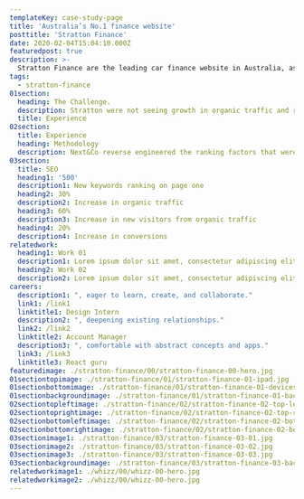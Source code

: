 ```yaml
---
templateKey: case-study-page
title: 'Australia’s No.1 finance website'
posttitle: 'Stratton Finance'
date: 2020-02-04T15:04:10.000Z
featuredpost: true
description: >-
  Stratton Finance are the leading car finance website in Australia, assisting Australians with buying their new car.
tags:
  - stratton-finance
01section:
  heading: The Challenge.
  description: Stratton were not seeing growth in organic traffic and rankings for relevant ‘car finance’ related keywords and were looking to an agency who could significantly influence uplift within their organic search presence.
  title: Experience
02section:
  title: Experience
  heading: Methodology
  description: Next&Co reverse engineered the ranking factors that were working for the websites who held top page ranking for Stratton’s target phrases.  The gap in between these sites and Stratton was identified, with a projectised plan to close the gap and thereby improve Stratton’s rankings. This involved a variety of different tactics such as expanding on-site content and outreach activities designed to build up the domain authority.
03section:
  title: SEO
  heading1: '500'
  description1: New keywords ranking on page one
  heading2: 30%
  description2: Increase in organic traffic
  heading3: 60%
  description3: Increase in new visitors from organic traffic
  heading4: 20%
  description4: Increase in conversions
relatedwork:
  heading1: Work 01
  description1: Lorem ipsum dolor sit amet, consectetur adipiscing elit. Integer eleifend volutpat libero.
  heading2: Work 02
  description2: Lorem ipsum dolor sit amet, consectetur adipiscing elit. Integer eleifend volutpat libero.
careers:
  description1: ", eager to learn, create, and collaborate."
  link1: /link1
  linktitle1: Design Intern
  description2: ", deepening existing relationships."
  link2: /link2
  linktitle2: Account Manager
  description3: ", comfortable with abstract concepts and apps."
  link3: /link3
  linktitle3: React guru
featuredimage: ./stratton-finance/00/stratton-finance-00-hero.jpg
01sectiontopimage: ./stratton-finance/01/stratton-finance-01-ipad.jpg
01sectionbottomimage: ./stratton-finance/01/stratton-finance-01-devices.jpg
01sectionbackgroundimage: ./stratton-finance/01/stratton-finance-01-background.png
02sectiontopleftimage: ./stratton-finance/02/stratton-finance-02-top-left.jpg
02sectiontoprightimage: ./stratton-finance/02/stratton-finance-02-top-right.jpg
02sectionbottomleftimage: ./stratton-finance/02/stratton-finance-02-bottom-left.jpg
02sectionbottomrightimage: ./stratton-finance/02/stratton-finance-02-bottom-right.jpg
03sectionimage1: ./stratton-finance/03/stratton-finance-03-01.jpg
03sectionimage2: ./stratton-finance/03/stratton-finance-03-02.jpg
03sectionimage3: ./stratton-finance/03/stratton-finance-03-03.jpg
03sectionbackgroundimage: ./stratton-finance/03/stratton-finance-03-background.png
relatedworkimage1: ./whizz/00/whizz-00-hero.jpg
relatedworkimage2: ./whizz/00/whizz-00-hero.jpg
---
```


